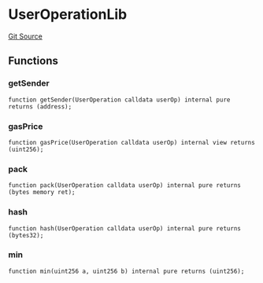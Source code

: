 # UserOperationLib
[Git Source](https://github.com/TrueWallet/contracts/blob/db2e75cb332931da5fdaa38bec9e4d367be1d851/src/interfaces/UserOperation.sol)


## Functions
### getSender


```solidity
function getSender(UserOperation calldata userOp) internal pure returns (address);
```

### gasPrice


```solidity
function gasPrice(UserOperation calldata userOp) internal view returns (uint256);
```

### pack


```solidity
function pack(UserOperation calldata userOp) internal pure returns (bytes memory ret);
```

### hash


```solidity
function hash(UserOperation calldata userOp) internal pure returns (bytes32);
```

### min


```solidity
function min(uint256 a, uint256 b) internal pure returns (uint256);
```

